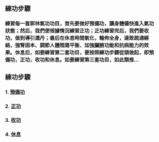 ## 練功步驟
### 練習每一套郭林氣功功目，首先要做好預備功，讓身體儘快進入氣功狀態；然后，我們便根據情況練習正功；正功練習完后，我們要收功，做到導引還丹；最后在休息時間氣化，輸佈全身，達致疏通經絡，強腎固本、調節人體陰陽平衡、加強臟腑功能和抗病能力的效果。休息后，如要練習第二套功目，要按照練功步驟從頭做起，即預備功，正功，收功和休息。如要練習第三套功目，如此類推...

## 練功步驟
### 1. [預備功](/預1.md)
### 2. [正功](/正1.md)
### 3. [收功](/收1.md)
### 4. [休息](/休1.md)
